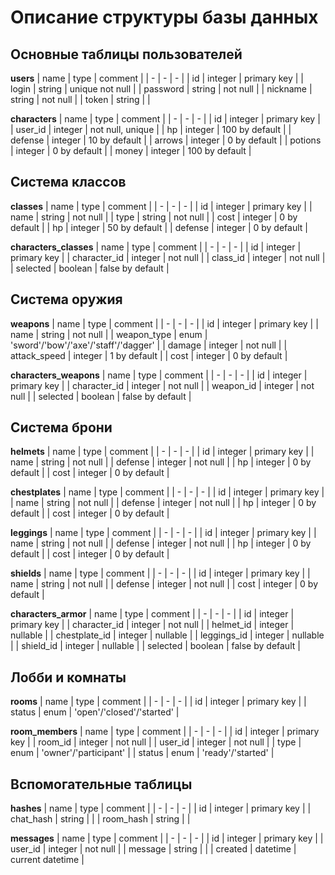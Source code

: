 # Описание структуры базы данных

## Основные таблицы пользователей

**users**
| name | type | comment |
| - | - | - |
| id | integer | primary key |
| login | string | unique not null |
| password | string | not null |
| nickname | string | not null |
| token | string | |

**characters**
| name | type | comment |
| - | - | - |
| id | integer | primary key |
| user_id | integer | not null, unique |
| hp | integer | 100 by default |
| defense | integer | 10 by default |
| arrows | integer | 0 by default |
| potions | integer | 0 by default |
| money | integer | 100 by default |

## Система классов

**classes**
| name | type | comment |
| - | - | - |
| id | integer | primary key |
| name | string | not null |
| type | string | not null |
| cost | integer | 0 by default |
| hp | integer | 50 by default |
| defense | integer | 0 by default |

**characters_classes**
| name | type | comment |
| - | - | - |
| id | integer | primary key |
| character_id | integer | not null |
| class_id | integer | not null |
| selected | boolean | false by default |

## Система оружия

**weapons**
| name | type | comment |
| - | - | - |
| id | integer | primary key |
| name | string | not null |
| weapon_type | enum | 'sword'/'bow'/'axe'/'staff'/'dagger' |
| damage | integer | not null |
| attack_speed | integer | 1 by default |
| cost | integer | 0 by default |

**characters_weapons**
| name | type | comment |
| - | - | - |
| id | integer | primary key |
| character_id | integer | not null |
| weapon_id | integer | not null |
| selected | boolean | false by default |

## Система брони

**helmets**
| name | type | comment |
| - | - | - |
| id | integer | primary key |
| name | string | not null |
| defense | integer | not null |
| hp | integer | 0 by default |
| cost | integer | 0 by default |

**chestplates**
| name | type | comment |
| - | - | - |
| id | integer | primary key |
| name | string | not null |
| defense | integer | not null |
| hp | integer | 0 by default |
| cost | integer | 0 by default |

**leggings**
| name | type | comment |
| - | - | - |
| id | integer | primary key |
| name | string | not null |
| defense | integer | not null |
| hp | integer | 0 by default |
| cost | integer | 0 by default |

**shields**
| name | type | comment |
| - | - | - |
| id | integer | primary key |
| name | string | not null |
| defense | integer | not null |
| cost | integer | 0 by default |

**characters_armor**
| name | type | comment |
| - | - | - |
| id | integer | primary key |
| character_id | integer | not null |
| helmet_id | integer | nullable |
| chestplate_id | integer | nullable |
| leggings_id | integer | nullable |
| shield_id | integer | nullable |
| selected | boolean | false by default |

## Лобби и комнаты

**rooms**
| name | type | comment |
| - | - | - |
| id | integer | primary key |
| status | enum | 'open'/'closed'/'started' |

**room_members**
| name | type | comment |
| - | - | - |
| id | integer | primary key |
| room_id | integer | not null |
| user_id | integer | not null |
| type | enum | 'owner'/'participant' |
| status | enum | 'ready'/'started' |

## Вспомогательные таблицы

**hashes**
| name | type | comment |
| - | - | - |
| id | integer | primary key |
| chat_hash | string | |
| room_hash | string | |

**messages**
| name | type | comment |
| - | - | - |
| id | integer | primary key |
| user_id | integer | not null |
| message | string | |
| created | datetime | current datetime |




